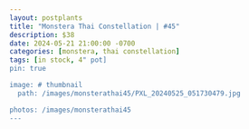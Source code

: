 ```yaml
---
layout: postplants
title: "Monstera Thai Constellation | #45"
description: $38
date: 2024-05-21 21:00:00 -0700
categories: [monstera, thai constellation]
tags: [in stock, 4" pot]
pin: true

image: # thumbnail
  path: /images/monsterathai45/PXL_20240525_051730479.jpg

photos: /images/monsterathai45
---
```

